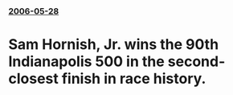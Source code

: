 ### [2006-05-28](/news/2006/05/28/index.md)

#  Sam Hornish, Jr. wins the 90th Indianapolis 500 in the second-closest finish in race history.



